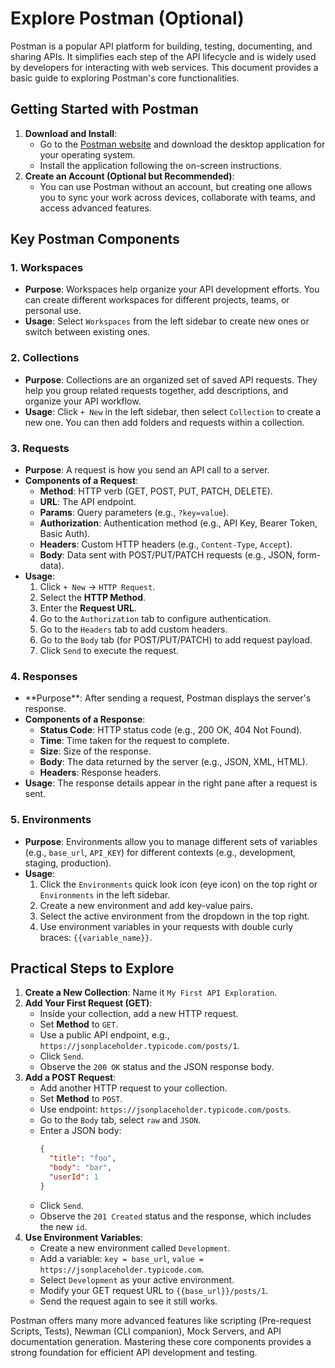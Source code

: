 # Explore Postman (Optional)

Postman is a popular API platform for building, testing, documenting, and sharing APIs. It simplifies each step of the API lifecycle and is widely used by developers for interacting with web services. This document provides a basic guide to exploring Postman's core functionalities.

## Getting Started with Postman

1.  **Download and Install**: 
    *   Go to the [Postman website](https://www.postman.com/downloads/) and download the desktop application for your operating system.
    *   Install the application following the on-screen instructions.
2.  **Create an Account (Optional but Recommended)**: 
    *   You can use Postman without an account, but creating one allows you to sync your work across devices, collaborate with teams, and access advanced features.

## Key Postman Components

### 1. Workspaces

*   **Purpose**: Workspaces help organize your API development efforts. You can create different workspaces for different projects, teams, or personal use.
*   **Usage**: Select `Workspaces` from the left sidebar to create new ones or switch between existing ones.

### 2. Collections

*   **Purpose**: Collections are an organized set of saved API requests. They help you group related requests together, add descriptions, and organize your API workflow.
*   **Usage**: Click `+ New` in the left sidebar, then select `Collection` to create a new one. You can then add folders and requests within a collection.

### 3. Requests

*   **Purpose**: A request is how you send an API call to a server.
*   **Components of a Request**:
    *   **Method**: HTTP verb (GET, POST, PUT, PATCH, DELETE).
    *   **URL**: The API endpoint.
    *   **Params**: Query parameters (e.g., `?key=value`).
    *   **Authorization**: Authentication method (e.g., API Key, Bearer Token, Basic Auth).
    *   **Headers**: Custom HTTP headers (e.g., `Content-Type`, `Accept`).
    *   **Body**: Data sent with POST/PUT/PATCH requests (e.g., JSON, form-data).
*   **Usage**: 
    1.  Click `+ New` -> `HTTP Request`.
    2.  Select the **HTTP Method**.
    3.  Enter the **Request URL**.
    4.  Go to the `Authorization` tab to configure authentication.
    5.  Go to the `Headers` tab to add custom headers.
    6.  Go to the `Body` tab (for POST/PUT/PATCH) to add request payload.
    7.  Click `Send` to execute the request.

### 4. Responses

*   **Purpose\**: After sending a request, Postman displays the server's response.
*   **Components of a Response**:
    *   **Status Code**: HTTP status code (e.g., 200 OK, 404 Not Found).
    *   **Time**: Time taken for the request to complete.
    *   **Size**: Size of the response.
    *   **Body**: The data returned by the server (e.g., JSON, XML, HTML).
    *   **Headers**: Response headers.
*   **Usage**: The response details appear in the right pane after a request is sent.

### 5. Environments

*   **Purpose**: Environments allow you to manage different sets of variables (e.g., `base_url`, `API_KEY`) for different contexts (e.g., development, staging, production).
*   **Usage**: 
    1.  Click the `Environments` quick look icon (eye icon) on the top right or `Environments` in the left sidebar.
    2.  Create a new environment and add key-value pairs.
    3.  Select the active environment from the dropdown in the top right.
    4.  Use environment variables in your requests with double curly braces: `{{variable_name}}`.

## Practical Steps to Explore

1.  **Create a New Collection**: Name it `My First API Exploration`.
2.  **Add Your First Request (GET)**:
    *   Inside your collection, add a new HTTP request.
    *   Set **Method** to `GET`.
    *   Use a public API endpoint, e.g., `https://jsonplaceholder.typicode.com/posts/1`.
    *   Click `Send`.
    *   Observe the `200 OK` status and the JSON response body.
3.  **Add a POST Request**: 
    *   Add another HTTP request to your collection.
    *   Set **Method** to `POST`.
    *   Use endpoint: `https://jsonplaceholder.typicode.com/posts`.
    *   Go to the `Body` tab, select `raw` and `JSON`.
    *   Enter a JSON body:
        ```json
        {
          "title": "foo",
          "body": "bar",
          "userId": 1
        }
        ```
    *   Click `Send`.
    *   Observe the `201 Created` status and the response, which includes the new `id`.
4.  **Use Environment Variables**: 
    *   Create a new environment called `Development`.
    *   Add a variable: `key = base_url`, `value = https://jsonplaceholder.typicode.com`.
    *   Select `Development` as your active environment.
    *   Modify your GET request URL to `{{base_url}}/posts/1`.
    *   Send the request again to see it still works.

Postman offers many more advanced features like scripting (Pre-request Scripts, Tests), Newman (CLI companion), Mock Servers, and API documentation generation. Mastering these core components provides a strong foundation for efficient API development and testing.
